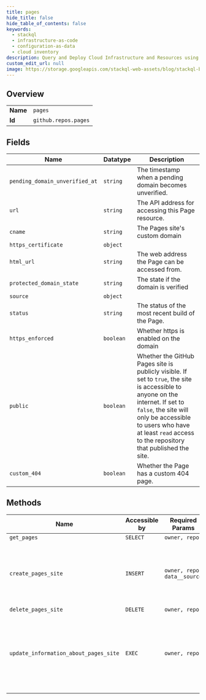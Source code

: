 ```yaml
---
title: pages
hide_title: false
hide_table_of_contents: false
keywords:
  - stackql
  - infrastructure-as-code
  - configuration-as-data
  - cloud inventory
description: Query and Deploy Cloud Infrastructure and Resources using SQL
custom_edit_url: null
image: https://storage.googleapis.com/stackql-web-assets/blog/stackql-blog-post-featured-image.png
---
```

  
    

## Overview
<table><tbody>
<tr><td><b>Name</b></td><td><code>pages</code></td></tr>
<tr><td><b>Id</b></td><td><code>github.repos.pages</code></td></tr>
</tbody></table>

## Fields
| Name | Datatype | Description |
| ---- | -------- | ----------- |
| `pending_domain_unverified_at` | `string` | The timestamp when a pending domain becomes unverified. |
| `url` | `string` | The API address for accessing this Page resource. |
| `cname` | `string` | The Pages site's custom domain |
| `https_certificate` | `object` |  |
| `html_url` | `string` | The web address the Page can be accessed from. |
| `protected_domain_state` | `string` | The state if the domain is verified |
| `source` | `object` |  |
| `status` | `string` | The status of the most recent build of the Page. |
| `https_enforced` | `boolean` | Whether https is enabled on the domain |
| `public` | `boolean` | Whether the GitHub Pages site is publicly visible. If set to `true`, the site is accessible to anyone on the internet. If set to `false`, the site will only be accessible to users who have at least `read` access to the repository that published the site. |
| `custom_404` | `boolean` | Whether the Page has a custom 404 page. |
## Methods
| Name | Accessible by | Required Params | Description |
| ---- | ------------- | --------------- | ----------- |
| `get_pages` | `SELECT` | `owner, repo` |  |
| `create_pages_site` | `INSERT` | `owner, repo, data__source` | Configures a GitHub Pages site. For more information, see "[About GitHub Pages](/github/working-with-github-pages/about-github-pages)." |
| `delete_pages_site` | `DELETE` | `owner, repo` |  |
| `update_information_about_pages_site` | `EXEC` | `owner, repo` | Updates information for a GitHub Pages site. For more information, see "[About GitHub Pages](/github/working-with-github-pages/about-github-pages). |
